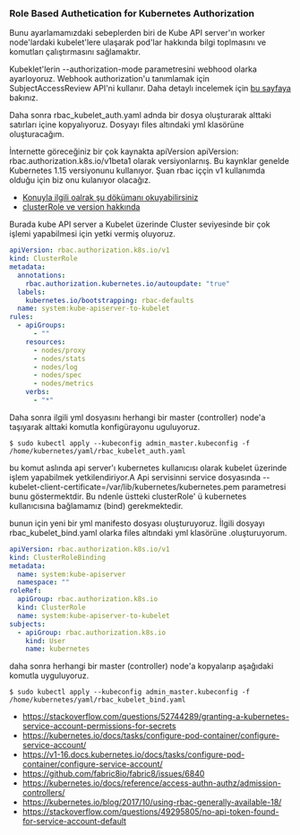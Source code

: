 ### Role Based Authetication for Kubernetes Authorization

Bunu ayarlamamızdaki sebeplerden biri de Kube API server'ın worker node'lardaki kubelet'lere ulaşarak pod'lar hakkında bilgi toplmasını ve komutları çalıştırmasını sağlamaktır.

Kubeklet'lerin --authorization-mode parametresini webhood olarka ayarloyoruz. Webhook  authorization'u tanımlamak için SubjectAccessReview API'ni kullanır. Daha detaylı incelemek için [bu sayfaya](https://kubernetes.io/docs/reference/access-authn-authz/authorization/#authorization-modules) bakınız.

Daha sonra rbac_kubelet_auth.yaml adnda bir dosya oluşturarak alttaki satırları içine kopyalıyoruz. Dosyayı files altındaki yml klasörüne oluşturacağım.

İnternette göreceğiniz bir çok kaynakta apiVersion  apiVersion: rbac.authorization.k8s.io/v1beta1 olarak versiyonlarnış. Bu kaynklar genelde Kubernetes 1.15 versiyonunu kullanıyor. Şuan rbac iççin v1 kullanımda olduğu için biz onu kulanıyor olacağız.

- [Konuyla ilgili oalrak şu dökümanı okuyabilirsiniz](https://kubernetes.io/blog/2017/10/using-rbac-generally-available-18/)
- [clusterRole ve version hakkında](https://kubernetes.io/docs/reference/access-authn-authz/rbac/#clusterrole-example)

Burada kube API server a Kubelet üzerinde Cluster seviyesinde bir çok işlemi yapabilmesi için yetki vermiş oluyoruz.

```yml
apiVersion: rbac.authorization.k8s.io/v1
kind: ClusterRole
metadata:
  annotations:
    rbac.authorization.kubernetes.io/autoupdate: "true"
  labels:
    kubernetes.io/bootstrapping: rbac-defaults
  name: system:kube-apiserver-to-kubelet
rules:
  - apiGroups:
      - ""
    resources:
      - nodes/proxy
      - nodes/stats
      - nodes/log
      - nodes/spec
      - nodes/metrics
    verbs:
      - "*"
```

Daha sonra ilgili yml dosyasını herhangi bir master (controller) node'a taşıyarak alttaki komutla konfigürayonu uguluyoruz.

```
$ sudo kubectl apply --kubeconfig admin_master.kubeconfig -f /home/kubernetes/yaml/rbac_kubelet_auth.yaml
```
bu komut aslında api server'ı kubernetes kullanıcısı olarak kubelet üzerinde işlem yapabilmek yetkilendiriyor.A Api servisinni service dosyasında --kubelet-client-certificate=/var/lib/kubernetes/kubernetes.pem  parametresi bunu göstermektdir. Bu ndenle üstteki clusterRole' ü kubernetes kullanıcısına bağlamamız (bind) gerekmektedir.

bunun için yeni bir yml manifesto dosyası oluşturuyoruz. İlgili dosyayı rbac_kubelet_bind.yaml olarka files altındaki yml klasörüne .oluşturuyorum.

```yml
apiVersion: rbac.authorization.k8s.io/v1
kind: ClusterRoleBinding
metadata:
  name: system:kube-apiserver
  namespace: ""
roleRef:
  apiGroup: rbac.authorization.k8s.io
  kind: ClusterRole
  name: system:kube-apiserver-to-kubelet
subjects:
  - apiGroup: rbac.authorization.k8s.io
    kind: User
    name: kubernetes
```


daha sonra herhangi bir master (controller) node'a kopyalarıp aşağıdaki komutla uyguluyoruz.

```
$ sudo kubectl apply --kubeconfig admin_master.kubeconfig -f /home/kubernetes/yaml/rbac_kubelet_bind.yaml
```



- https://stackoverflow.com/questions/52744289/granting-a-kubernetes-service-account-permissions-for-secrets
- https://kubernetes.io/docs/tasks/configure-pod-container/configure-service-account/
- https://v1-16.docs.kubernetes.io/docs/tasks/configure-pod-container/configure-service-account/
- https://github.com/fabric8io/fabric8/issues/6840
- https://kubernetes.io/docs/reference/access-authn-authz/admission-controllers/
- https://kubernetes.io/blog/2017/10/using-rbac-generally-available-18/
- https://stackoverflow.com/questions/49295805/no-api-token-found-for-service-account-default
